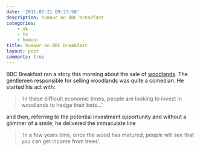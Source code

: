 ```yaml
---
date: '2011-07-21 09:23:58'
description: humour on BBC breakfast
categories:
    - uk
    - tv
    - humour
title: humour on BBC breakfast
layout: post
comments: true
---
```


BBC Breakfast ran a story this morning about the sale of
[woodlands](http://www.woodlands.co.uk/buying-a-wood/). The gentlemen
responsible for selling woodlands was quite a comedian. He started his
act with:

> 'In these difficult economic times, people are looking to invest in
> woodlands to hedge their bets...'

and then, referring to the potential investment opportunity and
without a glimmer of a smile, he delivered the immaculate line

> 'In a few years time, once the wood has matured, people will see
> that you can get income from trees'.
